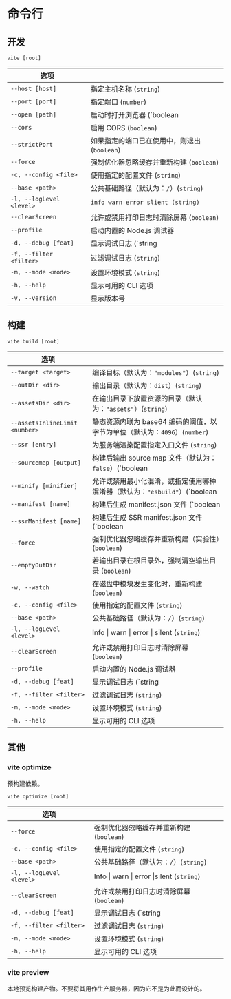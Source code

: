 # 命令行

## 开发

```shell
vite [root]
```

| 选项                     |                                              |
| ------------------------ | -------------------------------------------- |
| `--host [host]`          | 指定主机名称 (`string`)                      |
| `--port [port]`          | 指定端口 (`number`)                          |
| `--open [path]`          | 启动时打开浏览器 (`boolean |string`)         |
| `--cors`                 | 启用 CORS (`boolean`)                        |
| `--strictPort`           | 如果指定的端口已在使用中，则退出 (`boolean`) |
| `--force`                | 强制优化器忽略缓存并重新构建 (`boolean`)     |
| `-c, --config <file>`    | 使用指定的配置文件 (`string`)                |
| `--base <path>`          | 公共基础路径（默认为：`/`）(`string`)        |
| `-l, --logLevel <level>` | `info warn error slient (string)`            |
| `--clearScreen`          | 允许或禁用打印日志时清除屏幕 (`boolean`)     |
| `--profile`              | 启动内置的 Node.js 调试器                    |
| `-d, --debug [feat]`     | 显示调试日志 (`string |boolean`)             |
| `-f, --filter <filter>`  | 过滤调试日志 (`string`)                      |
| `-m, --mode <mode>`      | 设置环境模式 (`string`)                      |
| `-h, --help`             | 显示可用的 CLI 选项                          |
| `-v, --version`          | 显示版本号                                   |

## 构建

```shell
vite build [root]
```

| 选项                           |                                                              |
| ------------------------------ | ------------------------------------------------------------ |
| `--target <target>`            | 编译目标（默认为：`"modules"`）(`string`)                    |
| `--outDir <dir>`               | 输出目录（默认为：`dist`）(`string`)                         |
| `--assetsDir <dir>`            | 在输出目录下放置资源的目录（默认为：`"assets"`）(`string`)   |
| `--assetsInlineLimit <number>` | 静态资源内联为 base64 编码的阈值，以字节为单位（默认为：`4096`）(`number`) |
| `--ssr [entry]`                | 为服务端渲染配置指定入口文件 (`string`)                      |
| `--sourcemap [output]`         | 构建后输出 source map 文件（默认为：`false`）(`boolean |"inline" |"hidden"`) |
| `--minify [minifier]`          | 允许或禁用最小化混淆，或指定使用哪种混淆器（默认为：`"esbuild"`）(`boolean |"terser" |"esbuild"`) |
| `--manifest [name]`            | 构建后生成 manifest.json 文件 (`boolean |string`)            |
| `--ssrManifest [name]`         | 构建后生成 SSR manifest.json 文件 (`boolean |string`)        |
| `--force`                      | 强制优化器忽略缓存并重新构建（实验性）(`boolean`)            |
| `--emptyOutDir`                | 若输出目录在根目录外，强制清空输出目录 (`boolean`)           |
| `-w, --watch`                  | 在磁盘中模块发生变化时，重新构建 (`boolean`)                 |
| `-c, --config <file>`          | 使用指定的配置文件 (`string`)                                |
| `--base <path>`                | 公共基础路径（默认为：`/`）(`string`)                        |
| `-l, --logLevel <level>`       | Info \| warn \| error \| silent (`string`)                   |
| `--clearScreen`                | 允许或禁用打印日志时清除屏幕 (`boolean`)                     |
| `--profile`                    | 启动内置的 Node.js 调试器                                    |
| `-d, --debug [feat]`           | 显示调试日志 (`string |boolean`)                             |
| `-f, --filter <filter>`        | 过滤调试日志 (`string`)                                      |
| `-m, --mode <mode>`            | 设置环境模式 (`string`)                                      |
| `-h, --help`                   | 显示可用的 CLI 选项                                          |




## 其他

### vite optimize

预构建依赖。

```shell
vite optimize [root]
```

| 选项                     |                                           |
| ------------------------ | ----------------------------------------- |
| `--force`                | 强制优化器忽略缓存并重新构建 (`boolean`)  |
| `-c, --config <file>`    | 使用指定的配置文件 (`string`)             |
| `--base <path>`          | 公共基础路径（默认为：`/`）(`string`)     |
| `-l, --logLevel <level>` | Info \| warn \| error \|silent (`string`) |
| `--clearScreen`          | 允许或禁用打印日志时清除屏幕 (`boolean`)  |
| `-d, --debug [feat]`     | 显示调试日志 (`string |boolean`)          |
| `-f, --filter <filter>`  | 过滤调试日志 (`string`)                   |
| `-m, --mode <mode>`      | 设置环境模式 (`string`)                   |
| `-h, --help`             | 显示可用的 CLI 选项                       |



### vite preview

本地预览构建产物。不要将其用作生产服务器，因为它不是为此而设计的。
